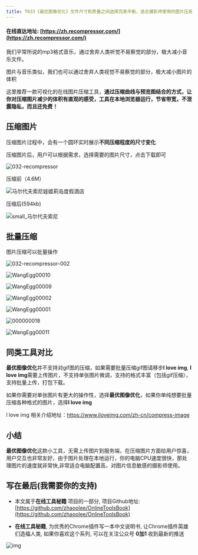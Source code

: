 ```yaml
---
title: T033《最优图像优化》文件尺寸和质量之间选择完美平衡，适合摄影师使用的图片压缩工具
---
```


####  在线直达地址: [https://zh.recompressor.com/](https://zh.recompressor.com/)

我们平常所说的mp3格式音乐，通过舍弃人类听觉不易察觉的部分，极大减小音乐文件。

图片与音乐类似，我们也可以通过舍弃人类视觉不易察觉的部分，极大减小图片的体积


这里推荐一款可视化的在线图片压缩工具，**通过压缩曲线与预览图结合的方式，让你对压缩图片减少的体积有直观的感受，工具在本地浏览器运行，节省带宽，不泄露隐私，而且还免费！**




## 压缩图片

压缩图片过程中，会有一个圆环实时展示**不同压缩程度的尺寸变化**

压缩图片后，用户可以根据需求，选择需要的图片尺寸，点击下载即可

![032-recompressor](https://www.v2fy.com/asset/0i/OnlineToolsBook/OnlineToolsBookMD/T033-recompressor.assets/032-recompressor.gif)

压缩前（4.6M）

![马尔代夫索尼娃姬莉岛度假酒店](https://www.v2fy.com/asset/0i/OnlineToolsBook/OnlineToolsBookMD/T033-recompressor.assets/%E9%A9%AC%E5%B0%94%E4%BB%A3%E5%A4%AB%E7%B4%A2%E5%B0%BC%E5%A8%83%E5%A7%AC%E8%8E%89%E5%B2%9B%E5%BA%A6%E5%81%87%E9%85%92%E5%BA%97.jpg)



压缩后(594kb)

![small_马尔代夫索尼](https://www.v2fy.com/asset/0i/OnlineToolsBook/OnlineToolsBookMD/T033-recompressor.assets/small_%E9%A9%AC%E5%B0%94%E4%BB%A3%E5%A4%AB%E7%B4%A2%E5%B0%BC.jpg)

## 批量压缩

图片压缩可以批量操作



![032-recompressor-002](https://www.v2fy.com/asset/0i/OnlineToolsBook/OnlineToolsBookMD/T033-recompressor.assets/032-recompressor-002.gif)



![WangEgg00010](https://www.v2fy.com/asset/0i/OnlineToolsBook/OnlineToolsBookMD/T033-recompressor.assets/WangEgg00010.gif)

![WangEgg00009](https://www.v2fy.com/asset/0i/OnlineToolsBook/OnlineToolsBookMD/T033-recompressor.assets/WangEgg00009.gif)

![WangEgg00002](https://www.v2fy.com/asset/0i/OnlineToolsBook/OnlineToolsBookMD/T033-recompressor.assets/WangEgg00002.gif)

![WangEgg00001](https://www.v2fy.com/asset/0i/OnlineToolsBook/OnlineToolsBookMD/T033-recompressor.assets/WangEgg00001.gif)

![000000018](https://www.v2fy.com/asset/0i/OnlineToolsBook/OnlineToolsBookMD/T033-recompressor.assets/000000018.gif)



![WangEgg00011](https://www.v2fy.com/asset/0i/OnlineToolsBook/OnlineToolsBookMD/T033-recompressor.assets/WangEgg00011.gif)


## 同类工具对比

**最优图像优化**并不支持对gif图的压缩，如果需要批量压缩gif图请移步**I love img**, **I love img**需要上传图片，不支持单张图片微调，支持的格式丰富（包括gif压缩），支持批量上传，打包下载。

如果你需要对单张图片有更大的操作性，选择**最优图像优化**，如果你单纯想要批量压缩各种格式的图片，选择**I love img**



l love img 相关介绍地址：https://www.iloveimg.com/zh-cn/compress-image


## 小结


**最优图像优化**这款小工具，无需上传图片到服务端，在压缩图片方面给用户惊喜，用户交互也非常友好，由于图片处理在本地运行，你的电脑CPU速度很快，那处理图片的速度就非常快,非常适合电脑配置高，对图片信息敏感的摄影师使用。



## 写在最后(我需要你的支持)

- 本文属于**在线工具秘籍** 项目的一部分, 项目Github地址: [https://github.com/zhaoolee/OnlineToolsBook](https://github.com/zhaoolee/OnlineToolsBook)

- **在线工具秘籍**, 为优秀的Chrome插件写一本中文说明书, 让Chrome插件英雄们造福人类, 如果你喜欢这个系列, 可以在关注公众号 **0加1** 收到最新的推送

![img](https://www.v2fy.com/asset/0i/ChromeAppHeroes/page/072_one_note_web_clipper.assets/jikemiji.png)
